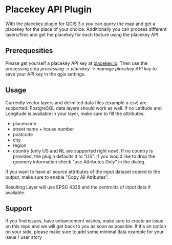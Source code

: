 # Placekey API Plugin
With the placekey plugin for QGIS 3.x you can query the map and get a placekey for the place of your choice. Additionally you can process different layers/files and get the placekey for each feature using the placekey API.

## Prerequesities
Please get yourself a placekey API key at <a href="https://www.placekey.io/">placekey.io</a>. Then use the processing step <i>processing -> placekey -> manage placekey API key</i> to save your API key in the qgis settings.

## Usage

Currently vector layers and delimited data files (example a csv) are supported. PostgreSQL data layers should work as well. If no Latitude and Longitude is available in your layer, make sure to fill the attributes:
- placename
- street name + house number
- postcode
- city
- region
- country (only US and NL are supported right now). If no country is provided, the plugin defaults it to "US".
If you would like to drop the geomery information check "use Attributes Only" in the dialog.

If you want to have all source attributes of the input dataset copied to the output, make sure to enable "Copy All Atributes".

Resulting Layer will use EPSG 4326 and the centroids of input data if available.

## Support
If you find issues, have enhancement wishes, make sure to create an issue on this repo and we will get back to you as soon as possible. If it's an option on your side, please make sure to add some minimal data example for your issue / user story
